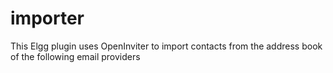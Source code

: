 importer
========

This Elgg plugin uses OpenInviter to import contacts from the address book of the following email providers
